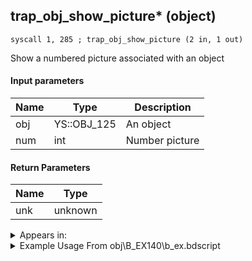 ## trap_obj_show_picture* (object)

`syscall 1, 285 ; trap_obj_show_picture (2 in, 1 out)`

Show a numbered picture associated with an object

#### Input parameters
| Name | Type | Description
|------|------|------------
| obj   | YS::OBJ_125   | An object
| num   | int   | Number picture


#### Return Parameters
| Name | Type
|------|-----
| unk   | unknown   


<details>
	<summary>Appears in:</summary>
| filename | Entity (obj)
|----------|-------------
| obj\B_EX140\b_ex.bdscript       | ((B) Xigbar)          
| obj\B_EX140_LV99\b_ex.bdscript       | ((B99) Xigbar (Limit Cut))          
| obj\N_EX760_BTL\n_ex.bdscript       | ((B) Pete (BTL))          
| obj\P_EX330\p_ex.bdscript       | ((P) Peter Pan)          

</details>

<details>
	<summary>Example Usage From obj\B_EX140\b_ex.bdscript</summary>
```plaintext
L16883:
 pushFromFSp 100
 jz L18181
 pushFromFSp 0
 pushImm 1447
 pushImm -1
 pushImm 0
 syscall 2, 10 ; trap_attack_new (4 in, 1 out)
 popToSp 96
 pushFromFSp 96
 gosub 28, L608
 memcpyToSp 16, 112
 pushFromPSp 112
 pushImm 0
 pushImm 0
 syscall 2, 17 ; trap_attack_strike (4 in, 0 out)
 pushFromFSp 96
 syscall 2, 13 ; trap_attack_free (1 in, 0 out)
 pushFromFSp 0
 pushImm 5
 syscall 1, 70 ; trap_obj_set_flag (2 in, 0 out)
 pushFromFSp 0
 pushImm 8
 syscall 1, 70 ; trap_obj_set_flag (2 in, 0 out)
 gosub 28, L608
 memcpyToSp 16, 112
 pushFromPSp 112
 pushImm 8
 syscall 1, 70 ; trap_obj_set_flag (2 in, 0 out)
 gosub 28, L608
 memcpyToSp 16, 112
 pushFromPSp 112
 pushImm 9
 syscall 1, 211 ; trap_obj_pattern_enable (2 in, 0 out)
 pushFromFSp 0
 pushImm 9
 syscall 1, 211 ; trap_obj_pattern_enable (2 in, 0 out)
 pushFromFSp 0
 pushImm 1
 syscall 1, 211 ; trap_obj_pattern_enable (2 in, 0 out)
 halt 
 pushImm 0
 syscall 1, 42 ; func_obj_control_off (1 in, 0 out)
 pushImm 1
 syscall 1, 42 ; func_obj_control_off (1 in, 0 out)
 pushImm 1
 popToWp W784
 pushFromFSp 0
 gosub 28, L13248
 pushFromPSp 16
 pushImmf 1
 gosub 28, L2297
 gosub 28, L608
 memcpyToSp 16, 112
 pushFromPSp 112
 pushFromPSp 16
 gosub 36, L8039
 gosub 28, L608
 memcpyToSp 16, 112
 pushFromPSp 112
 pushFromPSp 16
 pushImmf 0.95
 syscall 1, 58 ; trap_obj_fly (3 in, 0 out)
 pushImmf 10
 gosub 28, L4550
 pushFromFSp 0
 pushImm 50
 gosub 28, L608
 memcpyToSp 16, 112
 pushFromPSp 112
 pushImm 1
 pushImm 0
 syscall 1, 149 ; trap_obj_effect_start_bind_other (5 in, 1 out)
 drop 
 gosub 28, L608
 memcpyToSp 16, 112
 pushFromPSp 112
 fetchValue 4
 pushImmf 10
 syscall 1, 19 ; trap_sysobj_fadeout (2 in, 0 out)
 pushFromFSp 0
 gosub 28, L18182
 drop 
 pushFromFSp 0
 pushImm 4
 syscall 1, 285 ; trap_obj_show_picture (2 in, 1 out)
 popToSpVal 160
 pushFromFSp 8
 eqz 
 jz L17121
 pushFromFSp 0
 gosub 28, L14186
 pushImmf 0.5
 subf 
 infzf 
 jz L17109
 pushFromFSp 0
 pushImm 40
 pushImm 1
 syscall 1, 262 ; trap_obj_voice (3 in, 0 out)
 jmp L17119
```
</details>

